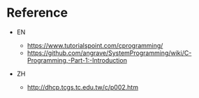 # Reference 
- EN
	- https://www.tutorialspoint.com/cprogramming/
	- https://github.com/angrave/SystemProgramming/wiki/C-Programming,-Part-1:-Introduction

- ZH
	- http://dhcp.tcgs.tc.edu.tw/c/p002.htm